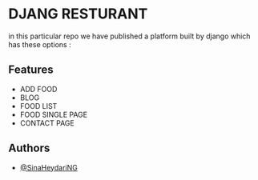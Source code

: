 
# DJANG RESTURANT

in this particular repo we have published a platform built by django
which has these options : 


## Features

- ADD FOOD
- BLOG
- FOOD LIST
- FOOD SINGLE PAGE
- CONTACT PAGE


## Authors

- [@SinaHeydariNG](https://www.instagram.com/im_sina/)

